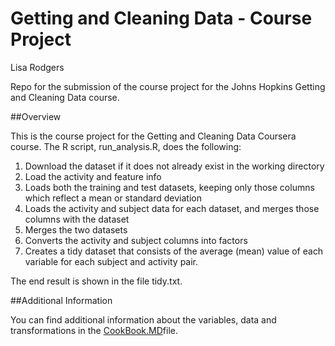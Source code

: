 # Getting and Cleaning Data - Course Project

Lisa Rodgers

Repo for the submission of the course project for the Johns Hopkins Getting and Cleaning Data course.

##Overview

This is the course project for the Getting and Cleaning Data Coursera course. The R script, run_analysis.R, does the following:

1. Download the dataset if it does not already exist in the working directory
2. Load the activity and feature info
3. Loads both the training and test datasets, keeping only those columns which reflect a mean or standard deviation
4. Loads the activity and subject data for each dataset, and merges those columns with the dataset
5. Merges the two datasets
6. Converts the activity and subject columns into factors
7. Creates a tidy dataset that consists of the average (mean) value of each variable for each subject and activity pair.

The end result is shown in the file tidy.txt.


##Additional Information

You can find additional information about the variables, data and transformations in the  [CookBook.MD](https://github.com/StarGazer007/coursera-getting-and-cleaning-data-project/blob/master/CodeBook.MD)file.
